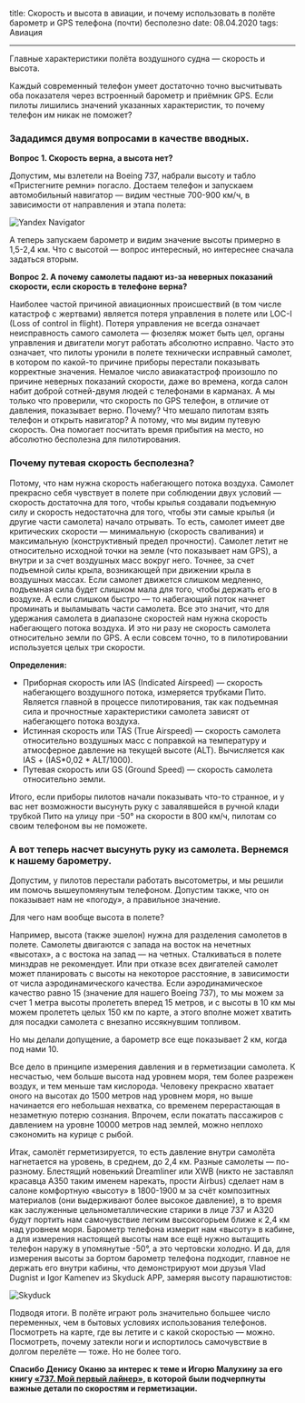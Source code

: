 title: Скорость и высота в авиации, и почему использовать в полёте барометр и GPS телефона (почти) бесполезно
date: 08.04.2020
tags: Авиация

---

Главные характеристики полёта воздушного судна — скорость и высота.

Каждый современный телефон умеет достаточно точно высчитывать оба показателя через встроенный барометр и приёмник GPS.
Если пилоты лишились значений указанных характеристик, то почему телефон им никак не поможет?

### Зададимся двумя вопросами в качестве вводных.
**Вопрос 1. Скорость верна, а высота нет?**

Допустим, мы взлетели на Boeing 737, набрали высоту и табло «Пристегните ремни» погасло.
Достаем телефон и запускаем автомобильный навигатор — видим честные 700-900 км/ч, в зависимости от направления и этапа полета: 

![Yandex Navigator](airplane-speed-and-gps/speed.jpg)

А теперь запускаем барометр и видим значение высоты примерно в 1,5-2,4 км.
Что с высотой — вопрос интересный, но интереснее сначала задаться вторым.

**Вопрос 2. А почему самолеты падают из-за неверных показаний скорости, если скорость в телефоне верна?**

Наиболее частой причиной авиационных происшествий (в том числе катастроф с жертвами) является потеря управления в полете или LOC-I (Loss of control in flight).
Потеря управления не всегда означает неисправность самого самолета — фюзеляж может быть цел, органы управления и двигатели могут работать абсолютно исправно. Часто это означает, что пилоты уронили в полете технически исправный самолет, в котором по какой-то причине приборы перестали показывать корректные значения.
Немалое число авиакатастроф произошло по причине неверных показаний скорости, даже во времена, когда салон набит доброй сотней-двумя людей с телефонами в карманах. А мы только что проверили, что скорость по GPS телефон, в отличие от давления, показывает верно. Почему? Что мешало пилотам взять телефон и открыть навигатор?
А потому, что мы видим путевую скорость. Она помогает посчитать время прибытия на место, но абсолютно бесполезна для пилотирования.

### Почему путевая скорость бесполезна?
Потому, что нам нужна скорость набегающего потока воздуха.
Самолет прекрасно себя чувствует в полете при соблюдении двух условий — скорость достаточна для того, чтобы крылья создавали подъемную силу и скорость недостаточна для того, чтобы эти самые крылья (и другие части самолета) начало отрывать.
То есть, самолет имеет две критических скорости — минимальную (скорость сваливания) и максимальную (конструктивный предел прочности).
Самолет летит не относительно исходной точки на земле (что показывает нам GPS), а внутри и за счет воздушных масс вокруг него. Точнее, за счет подъемной силы крыла, возникающей при движении крыла в воздушных массах. Если самолет движется слишком медленно, подъемная сила будет слишком мала для того, чтобы держать его в воздухе. А если слишком быстро — то набегающий поток начнет проминать и выламывать части самолета.
Все это значит, что для удержания самолета в диапазоне скоростей нам нужна скорость набегающего потока воздуха. И это ни разу не скорость самолета относительно земли по GPS.
А если совсем точно, то в пилотировании используется целых три скорости.

**Определения:**
- Приборная скорость или IAS (Indicated Airspeed) — скорость набегающего воздушного потока, измеряется трубками Пито. Является главной в процессе пилотирования, так как подъемная сила и прочностные характеристики самолета зависят от набегающего потока воздуха.
- Истинная скорость или TAS (True Airspeed) — скорость самолета относительно воздушных масс с поправкой на температуру и атмосферное давление на текущей высоте (ALT). Вычисляется как IAS + (IAS*0,02 * ALT/1000). 
- Путевая скорость или GS (Ground Speed) — скорость самолета относительно земли.

Итого, если приборы пилотов начали показывать что-то странное, и у вас нет возможности высунуть руку с завалявшейся в ручной клади трубкой Пито на улицу при -50° на скорости в 800 км/ч, пилотам со своим телефоном вы не поможете.

### А вот теперь насчет высунуть руку из самолета. Вернемся к нашему барометру.
Допустим, у пилотов перестали работать высотометры, и мы решили им помочь вышеупомянутым телефоном. Допустим также, что он показывает нам не «погоду», а правильное значение.

Для чего нам вообще высота в полете?

Например, высота (также эшелон) нужна для разделения самолетов в полете. Самолеты двигаются с запада на восток на нечетных «высотах», а с востока на запад — на четных. Сталкиваться в полете минздрав не рекомендует.
Или при отказе всех двигателей самолет может планировать с высоты на некоторое расстояние, в зависимости от числа аэродинамического качества. Если аэродинамическое качество равно 15 (значение для нашего Boeing 737), то мы можем за счет 1 метра высоты пролететь вперед 15 метров, и с высоты в 10 км мы можем пролететь целых 150 км по карте, а этого вполне может хватить для посадки самолета с внезапно иссякнувшим топливом.

Но мы делали допущение, а барометр все еще показывает 2 км, когда под нами 10.

Все дело в принципе измерения давления и в герметизации самолета. К несчастью, чем больше высота над уровнем моря, тем более разрежен воздух, и тем меньше там кислорода. Человеку прекрасно хватает оного на высотах до 1500 метров над уровнем моря, но выше начинается его небольшая нехватка, со временем перерастающая в незаметную потерю сознания. Впрочем, если покатать пассажиров с давлением на уровне 10000 метров над землей, можно неплохо сэкономить на курице с рыбой.

Итак, самолёт герметизируется, то есть давление внутри самолёта нагнетается на уровень, в среднем, до 2,4 км. Разные самолеты — по-разному. Блестящий новенький Dreamliner или XWB (никто не заставлял красавца A350 таким именем нарекать, прости Airbus) сделает нам в салоне комфортную «высоту» в 1800-1900 м за счёт композитных материалов (они выдерживают более высокое давление), в то время как заслуженные цельнометаллические старики в лице 737 и A320 будут портить нам самочувствие легким высокогорьем ближе к 2,4 км над уровнем моря.
Барометр телефона измерит нам «высоту» в кабине, а для измерения настоящей высоты нам все ещё нужно вытащить телефон наружу в упомянутые -50°, а это чертовски холодно. И да, для измерения высоты за бортом барометр телефона подходит, главное не держать его внутри кабины, что демонстрируют мои друзья Vlad Dugnist и Igor Kamenev из Skyduck APP, замеряя высоту парашютистов:

![Skyduck](airplane-speed-and-gps/skyduck.jpg)

Подводя итоги. В полёте играют роль значительно большее число переменных, чем в бытовых условиях использования телефонов. Посмотреть на карте, где вы летите и с какой скоростью — можно. Посмотреть, почему затекли ноги и испортилось самочувствие в долгом перелёте — тоже. Но не более того.

**Спасибо Денису Оканю за интерес к теме и Игорю Малухину за его книгу [«737. Мой первый лайнер»](http://malukhin.ru/?page_id=1968), в которой были подчерпнуты важные детали по скоростям и герметизации.**